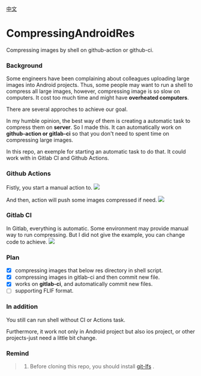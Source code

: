 [中文](https://github.com/BruceWind/CompressImagesInAndroid/blob/master/README_zh.md)

# CompressingAndroidRes
Compressing images by shell on github-action or github-ci. 

### Background
Some engineers have been complaining about colleagues uploading large images into Android projects.
Thus, some people may want to run a shell to compress all large images, however, compressing image is so slow on computers. It cost too much time and might have **overheated computers**.

There are several approches to achieve our goal. 

In my humble opinion, the best way of them is creating a automatic task to compress them on **server**.
So I made this. 
It can automatically work on **github-action or gitlab-ci** so that you don't need to spent time on compressing large images.

In this repo, an exemple for starting an automatic task to do that. It could work with in Gitlab CI and Github Actions.


### Github Actions

Fistly, you start a manual action to.
![](https://media.githubusercontent.com/media/BruceWind/CompressImagesInAndroid/master/screenshot_action_trigger.png)

And then, action will push some images compressed if need.
![](https://media.githubusercontent.com/media/BruceWind/CompressImagesInAndroid/master/screenshot_action_commited.png)


### Gitlab CI
In Gitlab, everything is automatic. Some environment may provide manual way to run compressing. But I did not give the example, you can change code to achieve.
![](https://media.githubusercontent.com/media/BruceWind/CompressImagesInAndroid/master/screenshot_of_gitlab_ci.png)

### Plan

- [x] compressing images that below res directory in shell script.
- [x] compressing images in gitlab-ci and then commit new file.
- [x] works on **gitlab-ci**, and automatically commit new files.
- [ ] supporting FLIF format.

### In addition 

You still can run shell without CI or Actions task.

Furthermore, it work not only in Android project but also ios project, or other projects-just need a little bit change.

### Remind 
> 1. Before cloning this repo, you should install [git-lfs](https://git-lfs.github.com/) .

